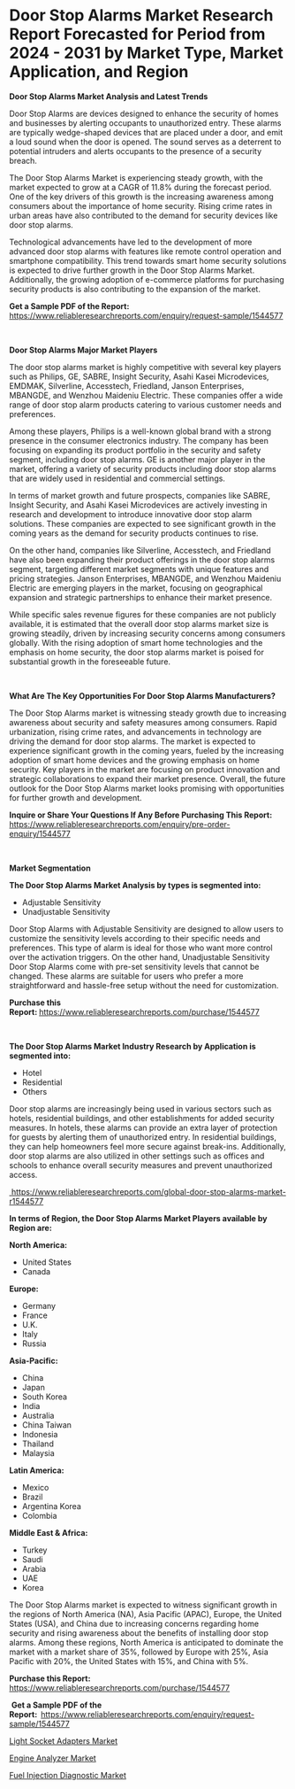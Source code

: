 <p><h1>Door Stop Alarms Market Research Report Forecasted for Period from 2024 -  2031 by Market Type, Market Application, and Region</h1></p><p><strong>Door Stop Alarms Market Analysis and Latest Trends</strong></p>
<p><p>Door Stop Alarms are devices designed to enhance the security of homes and businesses by alerting occupants to unauthorized entry. These alarms are typically wedge-shaped devices that are placed under a door, and emit a loud sound when the door is opened. The sound serves as a deterrent to potential intruders and alerts occupants to the presence of a security breach.</p><p>The Door Stop Alarms Market is experiencing steady growth, with the market expected to grow at a CAGR of 11.8% during the forecast period. One of the key drivers of this growth is the increasing awareness among consumers about the importance of home security. Rising crime rates in urban areas have also contributed to the demand for security devices like door stop alarms.</p><p>Technological advancements have led to the development of more advanced door stop alarms with features like remote control operation and smartphone compatibility. This trend towards smart home security solutions is expected to drive further growth in the Door Stop Alarms Market. Additionally, the growing adoption of e-commerce platforms for purchasing security products is also contributing to the expansion of the market.</p></p>
<p><strong>Get a Sample PDF of the Report:&nbsp;</strong> <a href="https://www.reliableresearchreports.com/enquiry/request-sample/1544577">https://www.reliableresearchreports.com/enquiry/request-sample/1544577</a></p>
<p>&nbsp;</p>
<p><strong>Door Stop Alarms Major Market Players</strong></p>
<p><p>The door stop alarms market is highly competitive with several key players such as Philips, GE, SABRE, Insight Security, Asahi Kasei Microdevices, EMDMAK, Silverline, Accesstech, Friedland, Janson Enterprises, MBANGDE, and Wenzhou Maideniu Electric. These companies offer a wide range of door stop alarm products catering to various customer needs and preferences.</p><p>Among these players, Philips is a well-known global brand with a strong presence in the consumer electronics industry. The company has been focusing on expanding its product portfolio in the security and safety segment, including door stop alarms. GE is another major player in the market, offering a variety of security products including door stop alarms that are widely used in residential and commercial settings.</p><p>In terms of market growth and future prospects, companies like SABRE, Insight Security, and Asahi Kasei Microdevices are actively investing in research and development to introduce innovative door stop alarm solutions. These companies are expected to see significant growth in the coming years as the demand for security products continues to rise.</p><p>On the other hand, companies like Silverline, Accesstech, and Friedland have also been expanding their product offerings in the door stop alarms segment, targeting different market segments with unique features and pricing strategies. Janson Enterprises, MBANGDE, and Wenzhou Maideniu Electric are emerging players in the market, focusing on geographical expansion and strategic partnerships to enhance their market presence.</p><p>While specific sales revenue figures for these companies are not publicly available, it is estimated that the overall door stop alarms market size is growing steadily, driven by increasing security concerns among consumers globally. With the rising adoption of smart home technologies and the emphasis on home security, the door stop alarms market is poised for substantial growth in the foreseeable future.</p></p>
<p>&nbsp;</p>
<p><strong>What Are The Key Opportunities For Door Stop Alarms Manufacturers?</strong></p>
<p><p>The Door Stop Alarms market is witnessing steady growth due to increasing awareness about security and safety measures among consumers. Rapid urbanization, rising crime rates, and advancements in technology are driving the demand for door stop alarms. The market is expected to experience significant growth in the coming years, fueled by the increasing adoption of smart home devices and the growing emphasis on home security. Key players in the market are focusing on product innovation and strategic collaborations to expand their market presence. Overall, the future outlook for the Door Stop Alarms market looks promising with opportunities for further growth and development.</p></p>
<p><strong>Inquire or Share Your Questions If Any Before Purchasing This Report:</strong> <a href="https://www.reliableresearchreports.com/enquiry/pre-order-enquiry/1544577">https://www.reliableresearchreports.com/enquiry/pre-order-enquiry/1544577</a></p>
<p>&nbsp;</p>
<p><strong>Market Segmentation</strong></p>
<p><strong>The Door Stop Alarms Market Analysis by types is segmented into:</strong></p>
<p><ul><li>Adjustable Sensitivity</li><li>Unadjustable Sensitivity</li></ul></p>
<p><p>Door Stop Alarms with Adjustable Sensitivity are designed to allow users to customize the sensitivity levels according to their specific needs and preferences. This type of alarm is ideal for those who want more control over the activation triggers. On the other hand, Unadjustable Sensitivity Door Stop Alarms come with pre-set sensitivity levels that cannot be changed. These alarms are suitable for users who prefer a more straightforward and hassle-free setup without the need for customization.</p></p>
<p><strong>Purchase this Report:&nbsp;</strong><a href="https://www.reliableresearchreports.com/purchase/1544577">https://www.reliableresearchreports.com/purchase/1544577</a></p>
<p>&nbsp;</p>
<p><strong>The Door Stop Alarms Market Industry Research by Application is segmented into:</strong></p>
<p><ul><li>Hotel</li><li>Residential</li><li>Others</li></ul></p>
<p><p>Door stop alarms are increasingly being used in various sectors such as hotels, residential buildings, and other establishments for added security measures. In hotels, these alarms can provide an extra layer of protection for guests by alerting them of unauthorized entry. In residential buildings, they can help homeowners feel more secure against break-ins. Additionally, door stop alarms are also utilized in other settings such as offices and schools to enhance overall security measures and prevent unauthorized access.</p></p>
<p><a href="https://www.reliableresearchreports.com/global-door-stop-alarms-market-r1544577">&nbsp;https://www.reliableresearchreports.com/global-door-stop-alarms-market-r1544577</a></p>
<p><strong>In terms of Region, the Door Stop Alarms Market Players available by Region are:</strong></p>
<p>
    <p> <strong> North America: </strong>
        <ul>
            <li>United States</li>
            <li>Canada</li>
        </ul>
        </p> 
    <p> <strong> Europe: </strong>
        <ul>
            <li>Germany</li>
            <li>France</li>
            <li>U.K.</li>
            <li>Italy</li>
            <li>Russia</li>
        </ul>
        </p> 
    <p> <strong> Asia-Pacific: </strong>
        <ul>
            <li>China</li>
            <li>Japan</li>
            <li>South Korea</li>
            <li>India</li>
            <li>Australia</li>
            <li>China Taiwan</li>
            <li>Indonesia</li>
            <li>Thailand</li>
            <li>Malaysia</li>
        </ul>
        </p> 
    <p> <strong> Latin America: </strong>
        <ul>
            <li>Mexico</li>
            <li>Brazil</li>
            <li>Argentina Korea</li>
            <li>Colombia</li>
        </ul>
        </p> 
    <p> <strong> Middle East & Africa: </strong>
        <ul>
            <li>Turkey</li>
            <li>Saudi</li>
            <li>Arabia</li>
            <li>UAE</li>
            <li>Korea</li>
        </ul>
    </p>
    </p>
<p><p>The Door Stop Alarms market is expected to witness significant growth in the regions of North America (NA), Asia Pacific (APAC), Europe, the United States (USA), and China due to increasing concerns regarding home security and rising awareness about the benefits of installing door stop alarms. Among these regions, North America is anticipated to dominate the market with a market share of 35%, followed by Europe with 25%, Asia Pacific with 20%, the United States with 15%, and China with 5%.</p></p>
<p><strong>Purchase this Report: </strong><a href="https://www.reliableresearchreports.com/purchase/1544577">https://www.reliableresearchreports.com/purchase/1544577</a></p>
<p>&nbsp;<strong>Get a Sample PDF of the Report:&nbsp;&nbsp;</strong><a href="https://www.reliableresearchreports.com/enquiry/request-sample/1544577">https://www.reliableresearchreports.com/enquiry/request-sample/1544577</a></p>
<p><strong></strong></p>
<p><p><a href="https://github.com/edytherolanlouisejk1miz0wig/Market-Research-Report-List-2/blob/main/light-socket-adapters-market.md">Light Socket Adapters Market</a></p><p><a href="https://github.com/peachesmcdowel1/Market-Research-Report-List-2/blob/main/engine-analyzer-market.md">Engine Analyzer Market</a></p><p><a href="https://github.com/redneck06/Market-Research-Report-List-2/blob/main/fuel-injection-diagnostic-market.md">Fuel Injection Diagnostic Market</a></p></p>